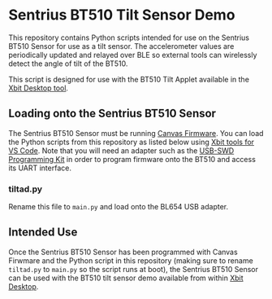 # Sentrius BT510 Tilt Sensor Demo
This repository contains Python scripts intended for use on the Sentrius BT510 Sensor for use as a tilt sensor. The accelerometer values are periodically updated and relayed over BLE so external tools can wirelessly detect the angle of tilt of the BT510.

This script is designed for use with the BT510 Tilt Applet available in the [Xbit Desktop tool](https://github.com/LairdCP/Canvas_Xbit_Desktop).

## Loading onto the Sentrius BT510 Sensor
The Sentrius BT510 Sensor must be running [Canvas Firmware](https://github.com/LairdCP/Sentrius_BT510_Canvas_Firmware). You can load the Python scripts from this repository as listed below using [Xbit tools for VS Code](https://marketplace.visualstudio.com/items?itemName=rfp-canvas.xbit-vsc). Note that you will need an adapter such as the [USB-SWD Programming Kit](https://www.lairdconnect.com/wireless-modules/programming-kits/usb-swd-programming-kit) in order to program firmware onto the BT510 and access its UART interface.

### <span>tiltad.py</span>
Rename this file to `main.py` and load onto the BL654 USB adapter.

## Intended Use
Once the Sentrius BT510 Sensor has been programmed with Canvas Firwmare and the Python script in this repository (making sure to rename `tiltad.py` to `main.py` so the script runs at boot), the Sentrius BT510 Sensor can be used with the BT510 tilt sensor demo available from within [Xbit Desktop](https://github.com/LairdCP/Canvas_Xbit_Desktop).
